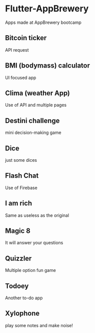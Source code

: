 # Flutter-AppBrewery
Apps made at AppBrewery bootcamp


## Bitcoin ticker
API request

## BMI (bodymass) calculator
UI focused app

## Clima (weather App)
Use of API and multiple pages

## Destini challenge
mini decision-making game

## Dice
just some dices

## Flash Chat
Use of Firebase

## I am rich
Same as useless as the original

## Magic 8
It will answer your questions

## Quizzler
Multiple option fun game

## Todoey
Another to-do app

## Xylophone
play some notes and make noise!



